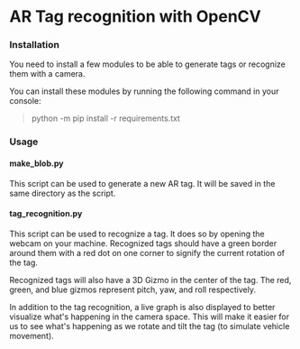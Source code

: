 # AR Tag recognition with OpenCV 

### Installation 
You need to install a few modules to be able to generate tags or recognize them with a camera.

You can install these modules by running the following command in your console: 

>python -m pip install -r requirements.txt

### Usage
#### make_blob.py 
This script can be used to generate a new AR tag. It will be saved in the same directory as the script.

#### tag_recognition.py 
This script can be used to recognize a tag. It does so by opening the webcam on your machine. Recognized tags should have a green border around them with a red dot on one corner to signify the current rotation of the tag. 

Recognized tags will also have a 3D Gizmo in the center of the tag. The red, green, and blue gizmos represent pitch, yaw, and roll respectively. 

In addition to the tag recognition, a live graph is also displayed to better visualize what's happening in the camera space. This will make it easier for us to see what's happening as we rotate and tilt the tag (to simulate vehicle movement).

